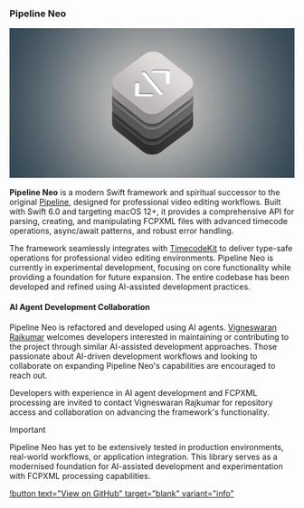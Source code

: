 ### Pipeline Neo

![](/static/pipeline-neo-social-card.png)

**Pipeline Neo** is a modern Swift framework and spiritual successor to the original [Pipeline](https://github.com/reuelk/pipeline), designed for professional video editing workflows. Built with Swift 6.0 and targeting macOS 12+, it provides a comprehensive API for parsing, creating, and manipulating FCPXML files with advanced timecode operations, async/await patterns, and robust error handling.

The framework seamlessly integrates with [TimecodeKit](https://github.com/orchetect/TimecodeKit) to deliver type-safe operations for professional video editing environments. Pipeline Neo is currently in experimental development, focusing on core functionality while providing a foundation for future expansion. The entire codebase has been developed and refined using AI-assisted development practices.

#### AI Agent Development Collaboration

Pipeline Neo is refactored and developed using AI agents. [Vigneswaran Rajkumar](https://bsky.app/profile/vigneswaranrajkumar.com) welcomes developers interested in maintaining or contributing to the project through similar AI-assisted development approaches. Those passionate about AI-driven development workflows and looking to collaborate on expanding Pipeline Neo's capabilities are encouraged to reach out.

Developers with experience in AI agent development and FCPXML processing are invited to contact Vigneswaran Rajkumar for repository access and collaboration on advancing the framework's functionality.

> [!IMPORTANT]
> Pipeline Neo has yet to be extensively tested in production environments, real-world workflows, or application integration. This library serves as a modernised foundation for AI-assisted development and experimentation with FCPXML processing capabilities. 

[!button text="View on GitHub" target="blank" variant="info"](https://github.com/TheAcharya/pipeline-neo)
